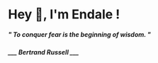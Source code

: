 <h1 title="head"> Hey 👋, I'm Endale !</h1>

**<h5><i>" To conquer fear is the beginning of wisdom. "</i></h5>**

*<b>___ Bertrand Russell ___</b>*
